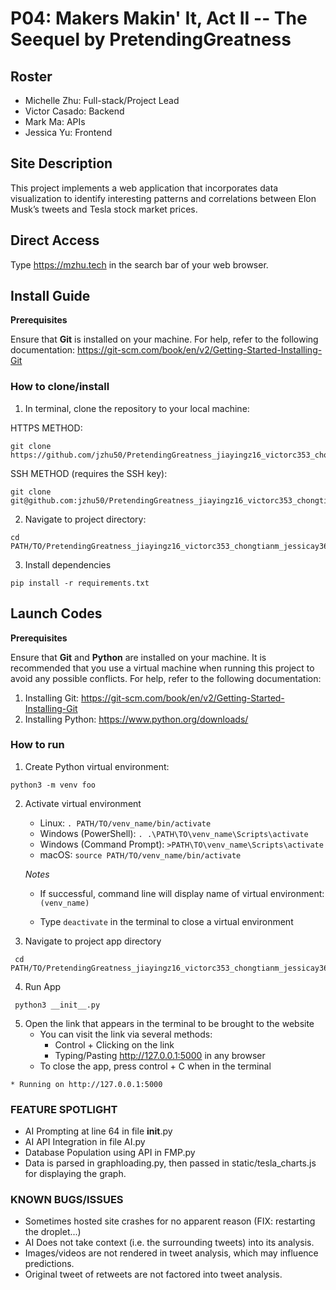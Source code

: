 # P04: Makers Makin' It, Act II -- The Seequel by PretendingGreatness

## Roster
- Michelle Zhu: Full-stack/Project Lead
- Victor Casado: Backend
- Mark Ma: APIs
- Jessica Yu: Frontend

## Site Description
This project implements a web application that incorporates data visualization to identify interesting patterns and correlations between Elon Musk’s tweets and Tesla stock market prices.

## Direct Access
Type https://mzhu.tech in the search bar of your web browser.

## Install Guide

**Prerequisites**

Ensure that **Git** is installed on your machine. For help, refer to the following documentation: https://git-scm.com/book/en/v2/Getting-Started-Installing-Git

### How to clone/install
1. In terminal, clone the repository to your local machine:

HTTPS METHOD:

```
git clone https://github.com/jzhu50/PretendingGreatness_jiayingz16_victorc353_chongtianm_jessicay3632.git      
```

SSH METHOD (requires the SSH key):

```
git clone git@github.com:jzhu50/PretendingGreatness_jiayingz16_victorc353_chongtianm_jessicay3632.git
```
2. Navigate to project directory:

```
cd PATH/TO/PretendingGreatness_jiayingz16_victorc353_chongtianm_jessicay3632
```
3. Install dependencies

```
pip install -r requirements.txt
```

## Launch Codes

**Prerequisites**

Ensure that **Git** and **Python** are installed on your machine. It is recommended that you use a virtual machine when running this project to avoid any possible conflicts. For help, refer to the following documentation:
   1. Installing Git: https://git-scm.com/book/en/v2/Getting-Started-Installing-Git
   2. Installing Python: https://www.python.org/downloads/

### How to run

1. Create Python virtual environment:

```
python3 -m venv foo
```

2. Activate virtual environment

   - Linux: `. PATH/TO/venv_name/bin/activate`
   - Windows (PowerShell): `. .\PATH\TO\venv_name\Scripts\activate`
   - Windows (Command Prompt): `>PATH\TO\venv_name\Scripts\activate`
   - macOS: `source PATH/TO/venv_name/bin/activate`

   *Notes*

   - If successful, command line will display name of virtual environment: `(venv_name) `

   - Type `deactivate` in the terminal to close a virtual environment

3. Navigate to project app directory

```
 cd PATH/TO/PretendingGreatness_jiayingz16_victorc353_chongtianm_jessicay3632/app/
```

4. Run App

```
 python3 __init__.py
```
5. Open the link that appears in the terminal to be brought to the website
    - You can visit the link via several methods:
        - Control + Clicking on the link
        - Typing/Pasting http://127.0.0.1:5000 in any browser
    - To close the app, press control + C when in the terminal

```    
* Running on http://127.0.0.1:5000
```

### FEATURE SPOTLIGHT
* AI Prompting at line 64 in file __init__.py
* AI API Integration in file AI.py
* Database Population using API in FMP.py
* Data is parsed in graphloading.py, then passed in static/tesla_charts.js for displaying the graph.

### KNOWN BUGS/ISSUES
* Sometimes hosted site crashes for no apparent reason (FIX: restarting the droplet...)
* AI Does not take context (i.e. the surrounding tweets) into its analysis.
* Images/videos are not rendered in tweet analysis, which may influence predictions.
* Original tweet of retweets are not factored into tweet analysis.

